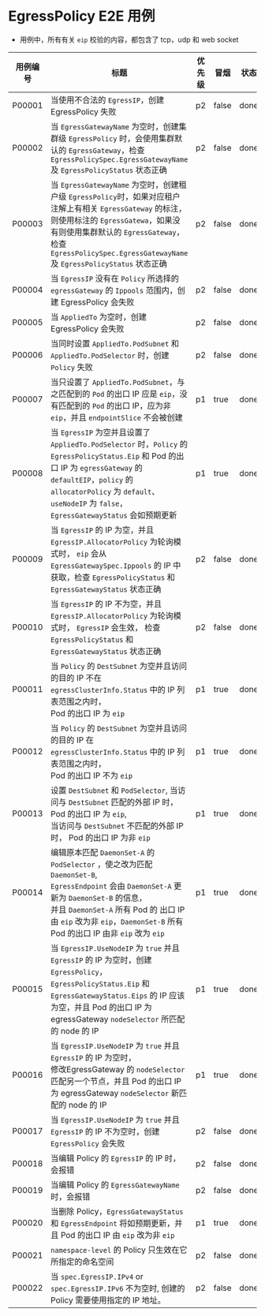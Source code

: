 # EgressPolicy E2E 用例

- 用例中，所有有关 `eip` 校验的内容，都包含了 tcp，udp 和 web socket

| 用例编号   | 标题                                                                                                                                                                                                                            | 优先级 | 冒烟    | 状态   | 其他 |
|--------|-------------------------------------------------------------------------------------------------------------------------------------------------------------------------------------------------------------------------------|-----|-------|------|----|
| P00001 | 当使用不合法的 `EgressIP`，创建 EgressPolicy 失败                                                                                                                                                                                         | p2  | false | done |    |
| P00002 | 当 `EgressGatewayName` 为空时，创建集群级 `EgressPolicy` 时，会使用集群默认的 `EgressGateway`，检查 `EgressPolicySpec.EgressGatewayName` 及 `EgressPolicyStatus` 状态正确                                                                                 | p2  | false | done |    |
| P00003 | 当 `EgressGatewayName` 为空时，创建租户级 `EgressPolicy`时，如果对应租户注解上有相关 `EgressGateway` 的标注，则使用标注的 `EgressGatewa`，如果没有则使用集群默认的 `EgressGateway`，检查 `EgressPolicySpec.EgressGatewayName` 及 `EgressPolicyStatus` 状态正确                       | p2  | false | done |    |
| P00004 | 当 `EgressIP` 没有在 `Policy` 所选择的 `egressGateway` 的 `Ippools` 范围内，创建 EgressPolicy 会失败                                                                                                                                            | p2  | false | done |    |
| P00005 | 当 `AppliedTo` 为空时，创建 EgressPolicy 会失败                                                                                                                                                                                         | p2  | false | done |    |
| P00006 | 当同时设置 `AppliedTo.PodSubnet` 和 `AppliedTo.PodSelector` 时，创建 `Policy` 失败                                                                                                                                                        | p2  | false | done |    |
| P00007 | 当只设置了 `AppliedTo.PodSubnet`，与之匹配到的 `Pod` 的出口 IP 应是 `eip`，没有匹配到的 `Pod` 的出口 IP，应为非 `eip`，并且 `endpointSlice` 不会被创建                                                                                                               | p1  | true  | done |    |
| P00008 | 当 `EgressIP` 为空并且设置了 `AppliedTo.PodSelector` 时，`Policy` 的 `EgressPolicyStatus.Eip` 和 Pod 的出口 IP 为 `egressGateway` 的 `defaultEIP`，`policy` 的 `allocatorPolicy` 为 `default`、`useNodeIP` 为 `false`， `EgressGatewayStatus` 会如预期更新 | p1  | true  | done |    |
| P00009 | 当 `EgressIP` 的 IP 为空，并且 `EgressIP.AllocatorPolicy` 为轮询模式时， `eip` 会从 `EgressGatewaySpec.Ippools` 的 IP 中获取，检查 `EgressPolicyStatus` 和 `EgressGatewayStatus` 状态正确                                                                 | p2  | false | done |    |
| P00010 | 当 `EgressIP` 的 IP 不为空，并且 `EgressIP.AllocatorPolicy` 为轮询模式时， `EgressIP` 会生效， 检查 `EgressPolicyStatus` 和 `EgressGatewayStatus` 状态正确                                                                                              | p2  | false | done |    |
| P00011 | 当 `Policy` 的 `DestSubnet` 为空并且访问的目的 IP 不在 `egressClusterInfo.Status` 中的 IP 列表范围之内时，<br/>Pod 的出口 IP 为 `eip`                                                                                                                    | p1  | true  | done |    |
| P00012 | 当 `Policy` 的 `DestSubnet` 为空并且访问的目的 IP 在 `egressClusterInfo.Status` 中的 IP 列表范围之内时，<br/>Pod 的出口 IP 不为 `eip`                                                                                                                    | p1  | true  | done |    |
| P00013 | 设置 `DestSubnet` 和 `PodSelector`, 当访问与 `DestSubnet` 匹配的外部 IP 时，Pod 的出口 IP 为 `eip`,<br/>当访问与 `DestSubnet` 不匹配的外部 IP 时， Pod 的出口 IP 为非 `eip`                                                                                      | p1  | true  | done |    |
| P00014 | 编辑原本匹配 `DaemonSet-A` 的 `PodSelector` ，使之改为匹配 `DaemonSet-B`,<br/> `EgressEndpoint` 会由 `DaemonSet-A` 更新为 `DaemonSet-B` 的信息，<br/>并且 `DaemonSet-A` 所有 Pod 的 出口 IP 由 `eip` 改为非 `eip`，`DaemonSet-B` 所有 Pod 的出口 IP 由非 `eip` 改为 `eip` | p1  | true  | done |    |
| P00015 | 当 `EgressIP.UseNodeIP` 为 `true` 并且 `EgressIP` 的 IP 为空时，创建 `EgressPolicy`，<br/>`EgressPolicyStatus.Eip` 和 `EgressGatewayStatus.Eips` 的 IP 应该为空，并且 Pod 的出口 IP 为 egressGateway `nodeSelector` 所匹配的 node 的 IP                     | p1  | true  | done |    |
| P00016 | 当 `EgressIP.UseNodeIP` 为 `true` 并且 `EgressIP` 的 IP 为空时，<br/>修改EgressGateway 的 `nodeSelector` 匹配另一个节点，并且 Pod 的出口 IP 为 egressGateway `nodeSelector` 新匹配的 node 的 IP                                                              | p1  | true  | done |    |
| P00017 | 当 `EgressIP.UseNodeIP` 为 `true` 并且 `EgressIP` 的 IP 不为空时，创建 `EgressPolicy` 会失败                                                                                                                                                 | p2  | false | done |    |
| P00018 | 当编辑 Policy 的 `EgressIP` 的 IP 时，会报错                                                                                                                                                                                            | p2  | false | done |    |
| P00019 | 当编辑 Policy 的 `EgressGatewayName` 时，会报错                                                                                                                                                                                        | p2  | false | done |    |
| P00020 | 当删除 Policy，`EgressGatewayStatus` 和 `EgressEndpoint` 将如预期更新，并且 Pod 的出口 IP 由 `eip` 改为非 `eip`                                                                                                                                    | p1  | true  | done |    |
| P00021 | `namespace-level` 的 Policy 只生效在它所指定的命名空间                                                                                                                                                                                      | p2  | false | done |    |
| P00022 | 当 `spec.EgressIP.IPv4` or `spec.EgressIP.IPv6` 不为空时, 创建的 Policy 需要使用指定的 IP 地址。                                                                                                                                                | p2  | false | done |    |
